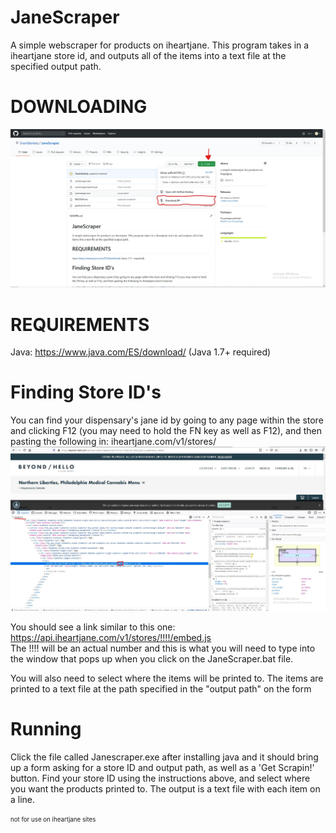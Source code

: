 # JaneScraper
A simple webscraper for products on iheartjane. This program takes in a iheartjane store id, and outputs all of the items into a text file at the specified output path.

# DOWNLOADING
![download](https://github.com/SnarlsBarkely/JaneScraper/blob/master/JaneParserGuide/downloadRepo.jpg)

# REQUIREMENTS
Java: https://www.java.com/ES/download/ (Java 1.7+ required)

# Finding Store ID's
You can find your dispensary's jane id by going to any page within the store and clicking F12 (you may need to hold the FN key as well as F12), and then pasting the following in: iheartjane.com/v1/stores/
![janeID](https://github.com/SnarlsBarkely/JaneScraper/blob/master/JaneParserGuide/janeID.jpg)

You should see a link similar to this one: https://api.iheartjane.com/v1/stores/!!!!/embed.js  
The !!!! will be an actual number and this is what you will need to type into the window that pops up when you click on the JaneScraper.bat file. 

You will also need to select where the items will be printed to. The items are printed to a text file at the path specified in the "output path" on the form


# Running
Click the file called Janescraper.exe after installing java and it should bring up a form asking for a store ID and output path, as well as a 'Get Scrapin!' button. Find your store ID using the instructions above, and select where you want the products printed to. The output is a text file with each item on a line. 

<sub><sup>not for use on iheartjane sites</sup></sub>
